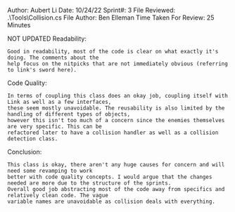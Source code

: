 ﻿Author: Aubert Li
Date: 10/24/22
Sprint#: 3
File Reviewed: .\Tools\Collision.cs
File Author: Ben Elleman
Time Taken For Review: 25 Minutes

NOT UPDATED
Readability:

	Good in readability, most of the code is clear on what exactly it's doing. The comments about the
	help focus on the nitpicks that are not immediately obvious (referring to link's sword here).


Code Quality:

	In terms of coupling this class does an okay job, coupling itself with Link as well as a few interfaces,
	these seem mostly unavoidable. The reusability is also limited by the handling of different types of objects, 
	however this isn't too much of a concern since the enemies themselves are very specific. This can be 
	refactored later to have a collision handler as well as a collision detection class.

Conclusion:

	This class is okay, there aren't any huge causes for concern and will need some revamping to work 
	better with code quality concepts. I would argue that the changes needed are more due to the structure of the sprints.
	Overall good job abstracting most of the code away from specifics and relatively clean code. The vague 
	variable names are unavoidable as collision deals with everything.
